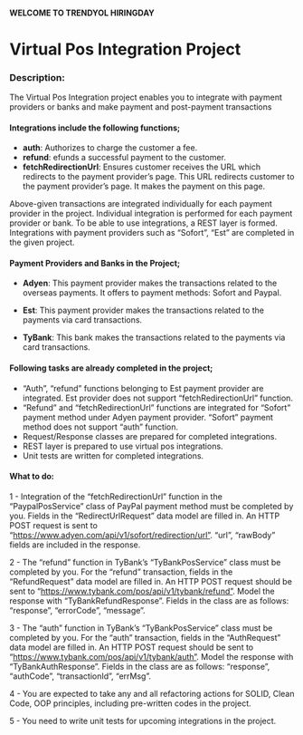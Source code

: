#### WELCOME TO TRENDYOL HIRINGDAY

# Virtual Pos Integration Project

### Description:

The Virtual Pos Integration project enables you to integrate with payment providers or banks and make payment and post-payment transactions

#### Integrations include the following functions;

* **auth**: Authorizes to charge the customer a fee.
* **refund**: efunds a successful payment to the customer.
* **fetchRedirectionUrl**: Ensures customer receives the URL which redirects to the payment provider’s page. This URL redirects customer to the payment provider’s page. It makes the payment on this page.

Above-given transactions are integrated individually for each payment provider in the project. Individual integration is performed for each payment provider or bank. To be able to use integrations, a REST layer is formed. Integrations with payment providers such as “Sofort”, “Est” are completed in the given project.

#### Payment Providers and Banks in the Project;

* **Adyen**: This payment provider makes the transactions related to the overseas payments. It offers to payment methods: Sofort and Paypal.

* **Est**: This payment provider makes the transactions related to the payments via card transactions.

* **TyBank**: This bank makes the transactions related to the payments via card transactions.

#### Following tasks are already completed in the project;

* “Auth”, “refund” functions belonging to Est payment provider are integrated. Est provider does not support “fetchRedirectionUrl” function.
* “Refund” and “fetchRedirectionUrl” functions are integrated for “Sofort” payment method under Adyen payment provider. “Sofort” payment method does not support “auth” function.
* Request/Response classes are prepared for completed integrations.
* REST layer is prepared to use virtual pos integrations.
* Unit tests are written for completed integrations.


#### What to do:

1 - Integration of the “fetchRedirectionUrl” function in the “PaypalPosService” class of PayPal payment method must be completed by you. Fields in the “RedirectUrlRequest” data model are filled in. An HTTP POST request is sent to “https://www.adyen.com/api/v1/sofort/redirection/url”. “url”, “rawBody” fields are included in the response.

2 - The “refund” function in TyBank’s “TyBankPosService” class must be completed by you. For the “refund” transaction, fields in the “RefundRequest” data model are filled in. An HTTP POST request should be sent to “https://www.tybank.com/pos/api/v1/tybank/refund”. Model the response with “TyBankRefundResponse”. Fields in the class are as follows: “response”, “errorCode”, “message”.

3 - The “auth” function in TyBank’s “TyBankPosService” class must be completed by you. For the “auth” transaction, fields in the “AuthRequest” data model are filled in. An HTTP POST request should be sent to “https://www.tybank.com/pos/api/v1/tybank/auth”. Model the response with “TyBankAuthResponse”. Fields in the class are as follows: “response”, “authCode”, “transactionId”, “errMsg”.

4 - You are expected to take any and all refactoring actions for SOLID, Clean Code, OOP principles, including pre-written codes in the project.

5 - You need to write unit tests for upcoming integrations in the project.
